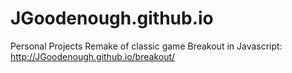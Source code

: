 # JGoodenough.github.io
Personal Projects
Remake of classic game Breakout in Javascript: http://JGoodenough.github.io/breakout/
